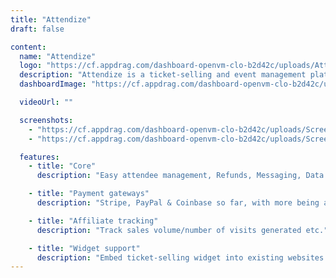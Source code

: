 ```yaml
---
title: "Attendize"
draft: false

content:
  name: "Attendize"
  logo: "https://cf.appdrag.com/dashboard-openvm-clo-b2d42c/uploads/Attendize-eyaN.png"
  description: "Attendize is a ticket-selling and event management platform and is everything you need for a successful event. Attendize has a wide array of features aimed at making organizing events as effortless as possible."
  dashboardImage: "https://cf.appdrag.com/dashboard-openvm-clo-b2d42c/uploads/Screenshot-2023-11-14-204930-OP9v.png"

  videoUrl: ""

  screenshots:
    - "https://cf.appdrag.com/dashboard-openvm-clo-b2d42c/uploads/Screenshot-2023-11-14-204930-OP9v.png"
    - "https://cf.appdrag.com/dashboard-openvm-clo-b2d42c/uploads/Screenshot-2023-11-14-204818-hvJJ.png"

  features:
    - title: "Core"
      description: "Easy attendee management, Refunds, Messaging, Data export -Attendees list to XLS, CSV, etc."

    - title: "Payment gateways"
      description: "Stripe, PayPal & Coinbase so far, with more being added."

    - title: "Affiliate tracking"
      description: "Track sales volume/number of visits generated etc."

    - title: "Widget support"
      description: "Embed ticket-selling widget into existing websites / WordPress blogs"
---
```

